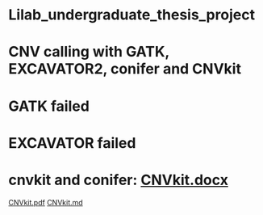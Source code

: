 # Lilab_undergraduate_thesis_project
# CNV calling with GATK, EXCAVATOR2, conifer and CNVkit
# GATK failed
# EXCAVATOR failed
# cnvkit and conifer: [CNVkit.docx](https://github.com/CJJ8848/Lilab_undergraduate_thesis_project_wes_snp_cnv/files/8417146/CNVkit.docx)
[CNVkit.pdf](https://github.com/CJJ8848/Lilab_undergraduate_thesis_project_wes_snp_cnv/files/8417158/CNVkit.pdf)
[CNVkit.md](https://github.com/CJJ8848/Lilab_undergraduate_thesis_project_wes_snp_cnv/files/8417160/CNVkit.md)
